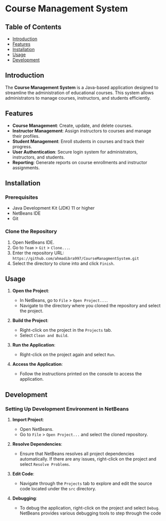 # Course Management System

## Table of Contents

- [Introduction](#introduction)
- [Features](#features)
- [Installation](#installation)
- [Usage](#usage)
- [Development](#development)

## Introduction

The **Course Management System** is a Java-based application designed to streamline the administration of educational courses. This system allows administrators to manage courses, instructors, and students efficiently.

## Features

- **Course Management**: Create, update, and delete courses.
- **Instructor Management**: Assign instructors to courses and manage their profiles.
- **Student Management**: Enroll students in courses and track their progress.
- **User Authentication**: Secure login system for administrators, instructors, and students.
- **Reporting**: Generate reports on course enrollments and instructor assignments.

## Installation

### Prerequisites

- Java Development Kit (JDK) 11 or higher
- NetBeans IDE
- Git

### Clone the Repository

1. Open NetBeans IDE.
2. Go to `Team` > `Git` > `Clone...`.
3. Enter the repository URL: `https://github.com/ahmadibra997/CourseManagmentSystem.git`
4. Select the directory to clone into and click `Finish`.

## Usage

1. **Open the Project**:
   - In NetBeans, go to `File` > `Open Project...`.
   - Navigate to the directory where you cloned the repository and select the project.

2. **Build the Project**:
   - Right-click on the project in the `Projects` tab.
   - Select `Clean and Build`.

3. **Run the Application**:
   - Right-click on the project again and select `Run`.

4. **Access the Application**:
   - Follow the instructions printed on the console to access the application.

## Development

### Setting Up Development Environment in NetBeans

1. **Import Project**:
   - Open NetBeans.
   - Go to `File` > `Open Project...` and select the cloned repository.

2. **Resolve Dependencies**:
   - Ensure that NetBeans resolves all project dependencies automatically. If there are any issues, right-click on the project and select `Resolve Problems`.

3. **Edit Code**:
   - Navigate through the `Projects` tab to explore and edit the source code located under the `src` directory.

4. **Debugging**:
   - To debug the application, right-click on the project and select `Debug`. NetBeans provides various debugging tools to step through the code

